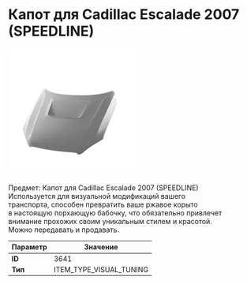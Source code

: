# Капот для Cadillac Escalade 2007 (SPEEDLINE)

![Item Image](../img/3641.webp?raw=true)

Предмет: Капот для Cadillac Escalade 2007 (SPEEDLINE)<br>Используется для визуальной модификаций вашего<br>транспорта, способен превратить ваше ржавое корыто<br>в настоящую порхающую бабочку, что обязательно привлечет<br>внимание прохожих своим уникальным стилем и красотой.<br>Можно передавать и продавать.


| Параметр | Значение |
|----------|----------|
| **ID** | 3641 |
| **Тип** | ITEM_TYPE_VISUAL_TUNING |

